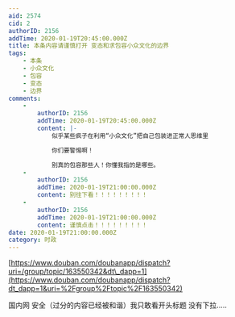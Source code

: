 ```yaml
---
aid: 2574
cid: 2
authorID: 2156
addTime: 2020-01-19T20:45:00.000Z
title: 本条内容请谨慎打开 变态和求包容小众文化的边界
tags:
    - 本条
    - 小众文化
    - 包容
    - 变态
    - 边界
comments:
    -
        authorID: 2156
        addTime: 2020-01-19T20:45:00.000Z
        content: |-
            似乎某些疯子在利用“小众文化”把自己包装进正常人思维里

            你们要警惕啊！

            别真的包容那些人！你懂我指的是哪些。
    -
        authorID: 2156
        addTime: 2020-01-19T21:00:00.000Z
        content: 别往下看！！！！！！！！！
    -
        authorID: 2156
        addTime: 2020-01-19T21:00:00.000Z
        content: 谨慎点击！！！！！！！！！
date: 2020-01-19T21:00:00.000Z
category: 时政
---
```


[https://www.douban.com/doubanapp/dispatch?uri=/group/topic/163550342&dt\_dapp=1](https://www.douban.com/doubanapp/dispatch?dt_dapp=1&uri=%2Fgroup%2Ftopic%2F163550342)

国内网 安全（过分的内容已经被和谐）我只敢看开头标题 没有下拉.....
